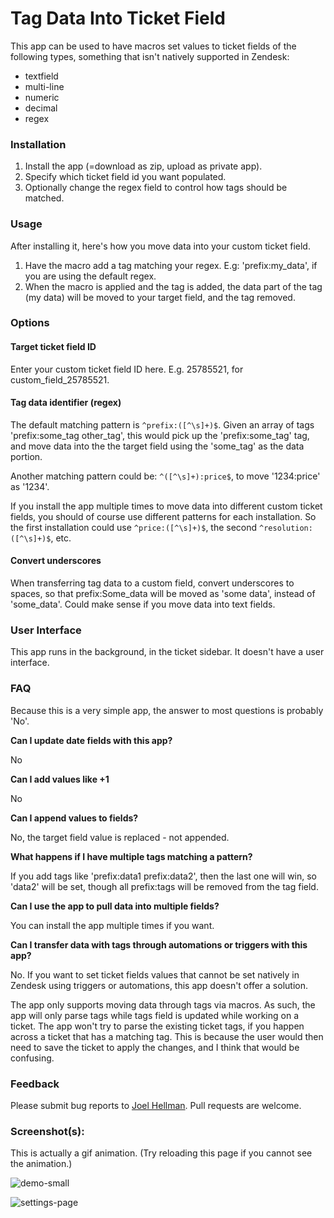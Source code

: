 # Tag Data Into Ticket Field

This app can be used to have macros set values to ticket fields of the following types, something that isn't natively supported in Zendesk:

* textfield
* multi-line
* numeric
* decimal
* regex

### Installation

1. Install the app (=download as zip, upload as private app).
2. Specify which ticket field id you want populated.
3. Optionally change the regex field to control how tags should be matched. 

### Usage 

After installing it, here's how you move data into your custom ticket field. 

1. Have the macro add a tag matching your regex. E.g: 'prefix:my_data', if you are using the default regex. 
2. When the macro is applied and the tag is added, the data part of the tag (my data) will be moved to your target field, and the tag removed. 

### Options

#### Target ticket field ID

Enter your custom ticket field ID here. E.g. 25785521, for custom_field_25785521.  

#### Tag data identifier (regex)

The default matching pattern is `^prefix:([^\s]+)$`. Given an array of tags 'prefix:some_tag other_tag', this would pick up the 'prefix:some_tag' tag, and move data into the the target field using the 'some_tag' as the data portion. 

Another matching pattern could be: `^([^\s]+):price$`, to move '1234:price' as '1234'.

If you install the app multiple times to move data into different custom ticket fields, you should of course use different patterns for each installation. So the first installation could use `^price:([^\s]+)$`, the second `^resolution:([^\s]+)$`, etc.

#### Convert underscores

When transferring tag data to a custom field, convert underscores to spaces, so that prefix:Some_data will be moved as 'some data', instead of 'some_data'. Could make sense if you move data into text fields.

### User Interface

This app runs in the background, in the ticket sidebar. It doesn't have a user interface.

### FAQ

Because this is a very simple app, the answer to most questions is probably 'No'.  

**Can I update date fields with this app?**

No
 
**Can I add values like +1**

No

**Can I append values to fields?**

No, the target field value is replaced - not appended. 

**What happens if I have multiple tags matching a pattern?**

If you add tags like 'prefix:data1 prefix:data2', then the last one will win, so 'data2' will be set, though all prefix:tags will be removed from the tag field.   

**Can I use the app to pull data into multiple fields?**

You can install the app multiple times if you want.

**Can I transfer data with tags through automations or triggers with this app?**

No. If you want to set ticket fields values that cannot be set natively in Zendesk using triggers or automations, this app doesn't offer a solution.

The app only supports moving data through tags via macros. As such, the app will only parse tags while tags field is updated while working on a ticket. The app won't try to parse the existing ticket tags, if you happen across a ticket that has a matching tag. This is because the user would then need to save the ticket to apply the changes, and I think that would be confusing. 

### Feedback

Please submit bug reports to [Joel Hellman](mailto:Joel.Hellman@tre.se). Pull requests are welcome.

### Screenshot(s):

This is actually a gif animation. (Try reloading this page if you cannot see the animation.)

![demo-small](https://cloud.githubusercontent.com/assets/3614135/11646628/12f90cda-9d60-11e5-9874-eef0b729cf6c.gif)

![settings-page](https://cloud.githubusercontent.com/assets/3614135/11646296/e482ce84-9d5c-11e5-833e-907e36283328.png)

